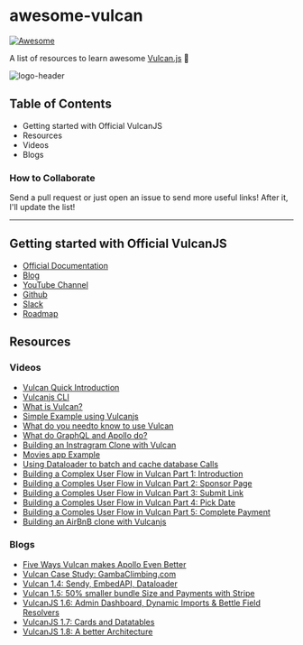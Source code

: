 # awesome-vulcan
[![Awesome](https://cdn.rawgit.com/sindresorhus/awesome/d7305f38d29fed78fa85652e3a63e154dd8e8829/media/badge.svg)](https://github.com/sindresorhus/awesome)

A list of resources to learn awesome [Vulcan.js](http://vulcanjs.org/) 🖖

![logo-header](https://i.imgur.com/1TKyCAb.png)


## Table of Contents
- Getting started with Official VulcanJS
- Resources
 - Videos
 - Blogs

### How to Collaborate
Send a pull request or just open an issue to send more useful links! After it, I'll update the list!

---

## Getting started with Official VulcanJS
- [Official Documentation](http://docs.vulcanjs.org/)
- [Blog](https://medium.com/vulcanjs)
- [YouTube Channel](https://www.youtube.com/channel/UCGIvQQ6zw7ov2cHgD70HFlA)
- [Github](https://github.com/VulcanJS/Vulcan)
- [Slack](http://slack.telescopeapp.org/)
- [Roadmap](https://trello.com/b/dwPR0LTz/nova-roadmap)

## Resources

### Videos
- [Vulcan Quick Introduction](https://www.youtube.com/watch?v=1is6WDq1sDA)
- [Vulcanjs CLI](https://www.youtube.com/watch?v=e1dTEMyHu_s)
- [What is Vulcan?](https://www.youtube.com/watch?v=uU-cwLKcmnY)
- [Simple Example using Vulcanjs](https://www.youtube.com/watch?v=zG785P8t-RE&t=2s)
- [What do you needto know to use Vulcan](https://www.youtube.com/watch?v=fBh0Xq4855M)
- [What do GraphQL and Apollo do?](https://www.youtube.com/watch?v=1TvGJetukrA)
- [Building an Instragram Clone with Vulcan](https://www.youtube.com/watch?v=qibyA_ReqEQ&t=171s)
- [Movies app Example](https://www.youtube.com/watch?v=4HidaFce6j0)
- [Using Dataloader to batch and cache database Calls](https://www.youtube.com/watch?v=55Ep5KBTIQE)
- [Building a Complex User Flow in Vulcan Part 1: Introduction](https://www.youtube.com/watch?v=4MMILATC9Ds)
- [Building a Comples User Flow in Vulcan Part 2: Sponsor Page](https://www.youtube.com/watch?v=OQ0zOgwj0fk)
- [Building a Comples User Flow in Vulcan Part 3: Submit Link](https://www.youtube.com/watch?v=1N58_LRVZis)
- [Building a Comples User Flow in Vulcan Part 4: Pick Date](https://www.youtube.com/watch?v=wkfx1bypuw0)
- [Building a Comples User Flow in Vulcan Part 5: Complete Payment](https://www.youtube.com/watch?v=jdDPFZTRt0s)
- [Building an AirBnB clone with Vulcanjs](https://www.youtube.com/watch?v=Nl0Fi40Ghh4&list=PLBoa_Q6hVeSx1oP5sFYG63rPs1eDtyNOy)

### Blogs
- [Five Ways Vulcan makes Apollo Even Better](https://blog.vulcanjs.org/five-ways-vulcan-makes-apollo-even-better-c4625dd2288?source=collection_home---6------9----------------)
- [Vulcan Case Study: GambaClimbing.com](https://blog.vulcanjs.org/vulcan-case-study-gambaclimbing-com-a0ec2af8322e?source=collection_home---6------6----------------)
- [Vulcan 1.4: Sendy, EmbedAPI, Dataloader](https://blog.vulcanjs.org/vulcan-1-4-sendy-embedapi-dataloader-and-more-391560f29874?source=collection_home---6------5----------------)
- [Vulcan 1.5: 50% smaller bundle Size and Payments with Stripe](https://blog.vulcanjs.org/vulcan-1-5-50-smaller-bundle-size-and-vulcan-payments-with-stripe-786e300a887c?source=collection_home---6------4----------------)
- [VulcanJS 1.6: Admin Dashboard, Dynamic Imports & Bettle Field Resolvers](https://blog.vulcanjs.org/vulcanjs-1-6-admin-dashboard-dynamic-imports-better-field-resolvers-73121869183d?source=collection_home---6------3----------------)
- [VulcanJS 1.7: Cards and Datatables](https://blog.vulcanjs.org/vulcanjs-1-7-cards-datatables-and-more-79371b504a13?source=collection_home---6------2----------------)
- [VulcanJS 1.8: A better Architecture](https://blog.vulcanjs.org/vulcanjs-1-8-a-better-architecture-2eef7375e6f1?source=collection_home---6------1----------------)
